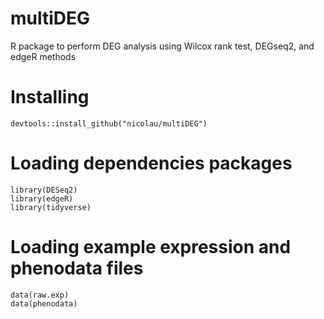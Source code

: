 # multiDEG
R package to perform DEG analysis using Wilcox rank test, DEGseq2, and edgeR methods

# Installing

```
devtools::install_github("nicolau/multiDEG")
```


# Loading dependencies packages

```
library(DESeq2)
library(edgeR)
library(tidyverse)
```

# Loading example expression and phenodata files

```
data(raw.exp)
data(phenodata)
```
